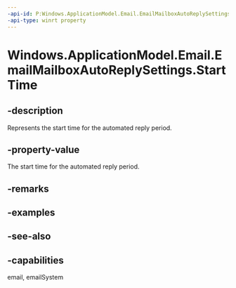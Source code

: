 ```yaml
---
-api-id: P:Windows.ApplicationModel.Email.EmailMailboxAutoReplySettings.StartTime
-api-type: winrt property
---
```


<!-- Property syntax
public Windows.Foundation.IReference<Windows.Foundation.DateTime> StartTime { get;  set; }
-->

# Windows.ApplicationModel.Email.EmailMailboxAutoReplySettings.StartTime

## -description
Represents the start time for the automated reply period.

## -property-value
The start time for the automated reply period.

## -remarks

## -examples

## -see-also

## -capabilities
email, emailSystem

